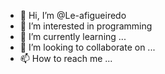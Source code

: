 - 👋 Hi, I’m @Le-afigueiredo
- 👀 I’m interested in  programming
- 🌱 I’m currently learning ...
- 💞️ I’m looking to collaborate on ...
- 📫 How to reach me ...

<!---
Le-afigueiredo/Le-afigueiredo is a ✨ special ✨ repository because its `README.md` (this file) appears on your GitHub profile.
You can click the Preview link to take a look at your changes.
--->
